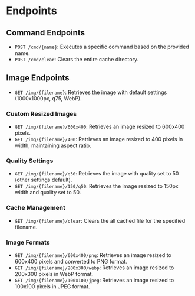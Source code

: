 # Endpoints

## Command Endpoints

- `POST /cmd/{name}`: Executes a specific command based on the provided name.
- `POST /cmd/clear`: Clears the entire cache directory.

## Image Endpoints

- `GET /img/{filename}`: Retrieves the image with default settings (1000x1000px, q75, WebP).

### Custom Resized Images

- `GET /img/{filename}/600x400`: Retrieves an image resized to 600x400 pixels.
- `GET /img/{filename}/400`: Retrieves an image resized to 400 pixels in width, maintaining aspect ratio.

### Quality Settings

- `GET /img/{filename}/q50`: Retrieves the image with quality set to 50 (other settings default).
- `GET /img/{filename}/150/q50`: Retrieves the image resized to 150px width and quality set to 50.

### Cache Management

- `GET /img/{filename}/clear`: Clears the all cached file for the specified filename.

### Image Formats

- `GET /img/{filename}/600x400/png`: Retrieves an image resized to 600x400 pixels and converted to PNG format.
- `GET /img/{filename}/200x300/webp`: Retrieves an image resized to 200x300 pixels in WebP format.
- `GET /img/{filename}/100x100/jpeg`: Retrieves an image resized to 100x100 pixels in JPEG format.
